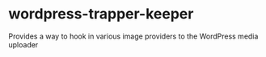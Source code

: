 # wordpress-trapper-keeper
Provides a way to hook in various image providers to the WordPress media uploader

